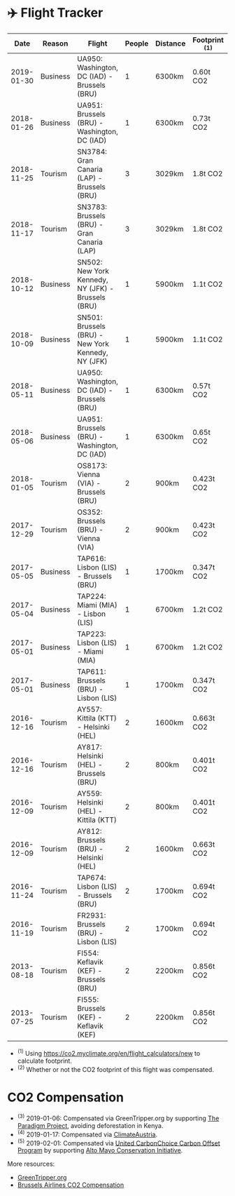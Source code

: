 # ✈️ Flight Tracker

| Date | Reason | Flight | People | Distance | Footprint <sup>(1)</sup> | Comp'd? <sup>(2)</sup> |
| --- | --- | --- | --- | --- | --- | --- |
| 2019-01-30 | Business | UA950: Washington, DC (IAD) - Brussels (BRU) | 1 | 6300km | 0.60t CO2 | Yes <sup>(5)</sup> |
| 2018-01-26 | Business | UA951: Brussels (BRU) - Washington, DC (IAD) | 1 | 6300km | 0.73t CO2 | Yes <sup>(5)</sup> |
| 2018-11-25 | Tourism | SN3784: Gran Canaria (LAP) - Brussels (BRU) | 3 | 3029km | 1.8t CO2 | Yes <sup>(3)</sup> |
| 2018-11-17 | Tourism | SN3783: Brussels (BRU) - Gran Canaria (LAP) | 3 | 3029km | 1.8t CO2 | Yes <sup>(3)</sup> |
| 2018-10-12 | Business | SN502: New York Kennedy, NY (JFK) - Brussels (BRU) | 1 | 5900km | 1.1t CO2 | No |
| 2018-10-09 | Business | SN501: Brussels (BRU) - New York Kennedy, NY (JFK) | 1 | 5900km | 1.1t CO2 | No |
| 2018-05-11 | Business | UA950: Washington, DC (IAD) - Brussels (BRU) | 1 | 6300km | 0.57t CO2 | Yes <sup>(5)</sup> |
| 2018-05-06 | Business | UA951: Brussels (BRU) - Washington, DC (IAD) | 1 | 6300km | 0.65t CO2 | Yes <sup>(5)</sup> |
| 2018-01-05 | Tourism | OS8173: Vienna (VIA) - Brussels (BRU) | 2 | 900km | 0.423t CO2 | Yes <sup>(4)</sup> |
| 2017-12-29 | Tourism | OS352: Brussels (BRU) - Vienna (VIA) | 2 | 900km | 0.423t CO2 | Yes <sup>(4)</sup> |
| 2017-05-05 | Business | TAP616: Lisbon (LIS) - Brussels (BRU) | 1 | 1700km | 0.347t CO2 | No |
| 2017-05-04 | Business | TAP224: Miami (MIA) - Lisbon (LIS) | 1 | 6700km | 1.2t CO2 | No |
| 2017-05-01 | Business | TAP223: Lisbon (LIS) - Miami (MIA) | 1 | 6700km | 1.2t CO2 | No |
| 2017-05-01 | Business | TAP611: Brussels (BRU) - Lisbon (LIS) | 1 | 1700km | 0.347t CO2 | No |
| 2016-12-16 | Tourism | AY557: Kittila (KTT) - Helsinki (HEL) | 2 | 1600km | 0.663t CO2 | No |
| 2016-12-16 | Tourism | AY817: Helsinki (HEL) - Brussels (BRU) | 2 | 800km | 0.401t CO2 | No |
| 2016-12-09 | Tourism | AY559: Helsinki (HEL) - Kittila (KTT) | 2 | 800km | 0.401t CO2 | No |
| 2016-12-09 | Tourism | AY812: Brussels (BRU) - Helsinki (HEL) | 2 | 1600km | 0.663t CO2 | No |
| 2016-11-24 | Tourism | TAP674: Lisbon (LIS) - Brussels (BRU) | 2 | 1700km | 0.694t CO2 | No |
| 2016-11-19 | Tourism | FR2931: Brussels (BRU) - Lisbon (LIS) | 2 | 1700km | 0.694t CO2 | No |
| 2013-08-18 | Tourism | FI554: Keflavik (KEF) - Brussels (BRU) | 2 | 2200km | 0.856t CO2 | No |
| 2013-07-25 | Tourism | FI555: Brussels (KEF) - Keflavik (KEF) | 2 | 2200km | 0.856t CO2 | No |

- <sup>(1)</sup> Using https://co2.myclimate.org/en/flight_calculators/new to calculate footprint.
- <sup>(2)</sup> Whether or not the CO2 footprint of this flight was compensated.

# CO2 Compensation

- <sup>(3)</sup> 2019-01-06: Compensated via GreenTripper.org by supporting [The Paradigm Project](https://www.co2logic.com/sites/default/files/documents/GS%20VER_Kenya%20Paradigm_eng_0.pdf), avoiding deforestation in Kenya.
- <sup>(4)</sup> 2019-01-17: Compensated via [ClimateAustria](https://co2calc.climateaustria.at).
- <sup>(5)</sup> 2019-02-01: Compensated via [United CarbonChoice Carbon Offset Program](https://www.united.com/web/en-US/content/company/globalcitizenship/environment/carbon-offset-program.aspx) by supporting [Alto Mayo Conservation Initiative](http://co2offsets.sustainabletravelinternational.org/ua/offsets/programinfo.html#alto_mayo).

More resources:

- [GreenTripper.org](https://www.greentripper.org/)
- [Brussels Airlines CO2 Compensation](https://www.brusselsairlines.com/nl-be/corporate/maatschappelijke-verantwoordelijkheid/co2-compensatie.aspx)
